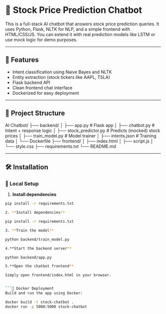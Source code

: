 # 🧠 Stock Price Prediction Chatbot

This is a full-stack AI chatbot that answers stock price prediction queries. It uses Python, Flask, NLTK for NLP, and a simple frontend with HTML/CSS/JS. You can extend it with real prediction models like LSTM or use mock logic for demo purposes.

---

## 🚀 Features

- Intent classification using Naive Bayes and NLTK
- Entity extraction (stock tickers like AAPL, TSLA)
- Flask backend API
- Clean frontend chat interface
- Dockerized for easy deployment

---

## 📁 Project Structure

AI Chatbot/
├── backend/
│ ├── app.py # Flask app
│ ├── chatbot.py # Intent + response logic
│ ├── stock_predictor.py # Predicts (mocked) stock prices
│ ├── train_model.py # Model trainer
│ ├── intents.json # Training data
│ └── Dockerfile
├── frontend/
│ ├── index.html
│ ├── script.js
│ └── style.css
├── requirements.txt
└── README.md

---

## 🛠️ Installation

### 🔧 Local Setup

1. **Install dependencies**

```bash
pip install -r requirements.txt

2. **Install dependencies**

pip install -r requirements.txt

3. **Train the model**

python backend/train_model.py

4.**Start the backend server**

python backend/app.py

5.**Open the chatbot frontend**

Simply open frontend/index.html in your browser.


```🐳 Docker Deployment
Build and run the app using Docker:

docker build -t stock-chatbot .
docker run -p 5000:5000 stock-chatbot
